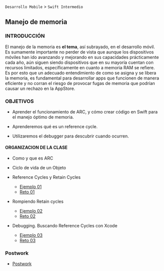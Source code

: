 
`Desarrollo Mobile` > `Swift Intermedio`

## Manejo de memoria 

### INTRODUCCIÓN

El manejo de la memoria es **el tema**, así subrayado, en el desarrollo móvil. Es sumamente importante no perder de vista que aunque los dispositivos móviles han ido avanzando y mejorando en sus capacidades prácticamente cada año, aún siguen siendo dispositivos que en su mayoría cuentan con recursos limitados, específicamente en cuanto a memoria RAM se refiere. Es por esto que un adecuado entendimiento de como se asigna y se libera la memoria, es fundamental para desarrollar apps que funcionen de manera eficiente y no corran el riesgo de provocar fugas de memoria que podrían causar un rechazo en la AppStore.

### OBJETIVOS 

- Aprender el funcionamiento de ARC, y cómo crear código en Swift  para el manejo óptimo de memoria.

- Aprenderemos qué es un reference cycle.

- Utilizaremos el debugger para descubrir cuando ocurren.


#### ORGANIZACION DE LA CLASE 

- Como y que es ARC

- Ciclo de vida de un Objeto

- Reference Cycles y Retain Cycles

	- [Ejemplo 01](Ejemplo-01)
	- [Reto 01](Reto-01)

- Rompiendo Retain cycles

	- [Ejemplo 02](Ejemplo-02)
	- [Reto 02](Reto-02)

- Debugging. Buscando Reference Cycles con Xcode

	- [Ejemplo 03](Ejemplo-03)
	- [Reto 03](Reto-03)

### Postwork

- [Postwork](Postwork)



